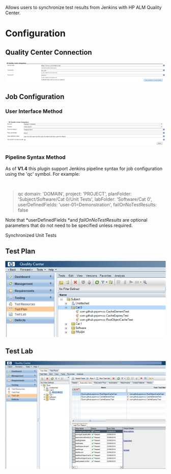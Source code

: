 
Allows users to synchronize test results from Jenkins with HP ALM
Quality Center.

# Configuration 

## Quality Center Connection

![](docs/images/configure-plugin.png)

## Job Configuration

### User Interface Method

![](docs/images/qc-connection-config.png)

### Pipeline Syntax Method

As of **V1.4** this plugin support Jenkins pipeline syntax for job
configuration using the 'qc' symbol. For example:

 

> qc domain: 'DOMAIN', project: 'PROJECT', planFolder:
> 'Subject/Software/Cat 0/Unit Tests', labFolder: 'Software/Cat 0',
> userDefinedFields: 'user-01=Demonstration', failOnNoTestResults: false

  

Note that *userDefinedFields *and *failOnNoTestResults* are optional
parameters that do not need to be specified unless required.

Synchronized Unit Tests

## Test Plan

![](docs/images/qc-test-plan.png)

## Test Lab

![](docs/images/qc-test-lab.png)

